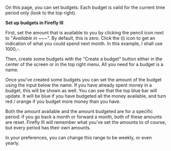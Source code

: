 On this page, you can set budgets. Each budget is valid for the current time period only (look to the top right).

**Set up budgets in Firefly III**

First, set the amount that is available to you by clicking the pencil icon next to "*Available in ~~~*". By default, this is zero. Click the (i) icon to get an indication of what you could spend next month. In this example, I shall use 1000,-.

Then, create some budgets with the "Create a budget" button either in the center of the screen or in the top right menu. All you need for a budget is a name.

Once you've created some budgets you can set the amount of the budget using the input below the name. If you have already spent money in a budget, this will be shown as well. You can see that the top blue bar will update. It will be blue if you have budgeted all the money available, and turn red / orange if you budget more money than you have.

Both the amount available and the amount budgeted are for a specific period: if you go back a month or forward a month, both of these amounts are reset. Firefly III will remember what you've set the amounts to of course, but every period has their own amounts.

In your preferences, you can change this range to be weekly, or even yearly.